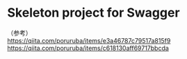 # Skeleton project for Swagger

（参考）<br>
https://qiita.com/poruruba/items/e3a46787c79517a815f9<br>
https://qiita.com/poruruba/items/c618130aff69717bbcda<br>
